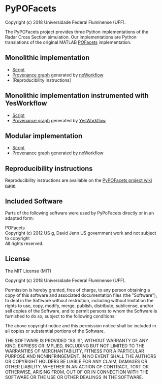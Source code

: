 PyPOFacets
==========

Copyright (c) 2018 Universidade Federal Fluminense (UFF).

The PyPOFacets project provides three Python implementations of the Radar Cross Section simulation. Our implementations are Python translations of the original MATLAB [POFacets](https://www.mathworks.com/matlabcentral/fileexchange/35861-pofacets4-1) implementation.

Monolithic implementation
-------------------------

* [Script](https://github.com/gems-uff/pypofacets/blob/master/monolithic_pypofacets.py)
* [Provenance graph](https://raw.githubusercontent.com/gems-uff/pypofacets/master/output/provenance/t1_monolithic.png) generated by [noWorkflow](http://gems-uff.github.io/noworkflow/)
* [Reproducibility instructions]

Monolithic implementation instrumented with YesWorkflow
-------------------------------------------------------

* [Script](https://github.com/gems-uff/pypofacets/blob/master/yw_monolithic_pypofacets.py)
* [Provenance graph](https://raw.githubusercontent.com/gems-uff/pypofacets/master/output/provenance/yw.png) generated by [YesWorkflow](https://github.com/yesworkflow-org/yw-prototypes/wiki)

Modular implementation
----------------------

* [Script](https://github.com/gems-uff/pypofacets/blob/master/modular_pypofacets.py)
* [Provenance graph](https://raw.githubusercontent.com/gems-uff/pypofacets/master/output/provenance/t3_modular.png) generated by [noWorkflow](http://gems-uff.github.io/noworkflow/)

Reproducibility instructions
----------------------

Reproducibility instructions are available on the [PyPOFacets project wiki page](https://github.com/gems-uff/pypofacets/wiki)

Included Software
-----------------

Parts of the following software were used by PyPoFacets directly or in an adapted form:

POFacets  
Copyright (c) 2012 US g, David Jenn US government work and not subject to copyright  
All rights reserved.  

License
-------

The MIT License (MIT)

Copyright (c) 2018 Universidade Federal Fluminense (UFF).

Permission is hereby granted, free of charge, to any person obtaining a copy of
this software and associated documentation files (the "Software"), to deal in
the Software without restriction, including without limitation the rights to
use, copy, modify, merge, publish, distribute, sublicense, and/or sell copies of
the Software, and to permit persons to whom the Software is furnished to do so,
subject to the following conditions:

The above copyright notice and this permission notice shall be included in all
copies or substantial portions of the Software.

THE SOFTWARE IS PROVIDED "AS IS", WITHOUT WARRANTY OF ANY KIND, EXPRESS OR
IMPLIED, INCLUDING BUT NOT LIMITED TO THE WARRANTIES OF MERCHANTABILITY, FITNESS
FOR A PARTICULAR PURPOSE AND NONINFRINGEMENT. IN NO EVENT SHALL THE AUTHORS OR
COPYRIGHT HOLDERS BE LIABLE FOR ANY CLAIM, DAMAGES OR OTHER LIABILITY, WHETHER
IN AN ACTION OF CONTRACT, TORT OR OTHERWISE, ARISING FROM, OUT OF OR IN
CONNECTION WITH THE SOFTWARE OR THE USE OR OTHER DEALINGS IN THE SOFTWARE.
